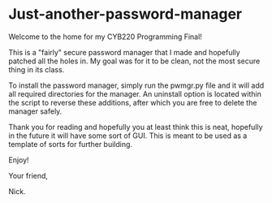# Just-another-password-manager
Welcome to the home for my CYB220 Programming Final!

This is a "fairly" secure password manager that I made and hopefully patched all the holes in.
My goal was for it to be clean, not the most secure thing in its class.

To install the password manager, simply run the pwmgr.py file and it will add all required directories for the manager. 
An uninstall option is located within the script to reverse these additions, after which you are free to delete the manager safely.

Thank you for reading and hopefully you at least think this is neat, hopefully in the future it will have some sort of GUI.
This is meant to be used as a template of sorts for further building.

Enjoy!

Your friend,

Nick.
